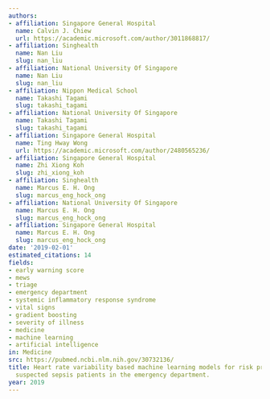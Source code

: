 ```yaml
---
authors:
- affiliation: Singapore General Hospital
  name: Calvin J. Chiew
  url: https://academic.microsoft.com/author/3011868817/
- affiliation: Singhealth
  name: Nan Liu
  slug: nan_liu
- affiliation: National University Of Singapore
  name: Nan Liu
  slug: nan_liu
- affiliation: Nippon Medical School
  name: Takashi Tagami
  slug: takashi_tagami
- affiliation: National University Of Singapore
  name: Takashi Tagami
  slug: takashi_tagami
- affiliation: Singapore General Hospital
  name: Ting Hway Wong
  url: https://academic.microsoft.com/author/2480565236/
- affiliation: Singapore General Hospital
  name: Zhi Xiong Koh
  slug: zhi_xiong_koh
- affiliation: Singhealth
  name: Marcus E. H. Ong
  slug: marcus_eng_hock_ong
- affiliation: National University Of Singapore
  name: Marcus E. H. Ong
  slug: marcus_eng_hock_ong
- affiliation: Singapore General Hospital
  name: Marcus E. H. Ong
  slug: marcus_eng_hock_ong
date: '2019-02-01'
estimated_citations: 14
fields:
- early warning score
- mews
- triage
- emergency department
- systemic inflammatory response syndrome
- vital signs
- gradient boosting
- severity of illness
- medicine
- machine learning
- artificial intelligence
in: Medicine
src: https://pubmed.ncbi.nlm.nih.gov/30732136/
title: Heart rate variability based machine learning models for risk prediction of
  suspected sepsis patients in the emergency department.
year: 2019
---
```


